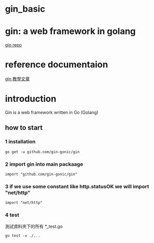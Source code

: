 # gin_basic

# gin: a web framework in golang

[gin repo](https://github.com/gin-gonic/gin)

# reference documentaion

[gin 教學文章](https://ithelp.ithome.com.tw/articles/10222303)
# introduction

Gin is a web framework written in Go (Golang)

## how to start

### 1 installation

```go===
go get -u github.com/gin-gonic/gin
```

### 2 import gin into main packaage
```go===
import "github.com/gin-gonic/gin"
```

### 3 if we use some constant like http.statusOK we will import "net/http"

```go===
import "net/http"
```
### 4 test 

測試資料夾下的所有 *_test.go
```go===
go test -v ./...
```